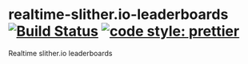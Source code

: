# realtime-slither.io-leaderboards [![Build Status](https://travis-ci.org/vvanelslande/realtime-slither.io-leaderboards.svg?branch=master)](https://travis-ci.org/vvanelslande/realtime-slither.io-leaderboards) [![code style: prettier](https://img.shields.io/badge/code_style-prettier-ff69b4.svg)](https://github.com/prettier/prettier)

Realtime slither.io leaderboards
